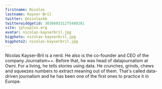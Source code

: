 ```yaml
---
firstname: Nicolas
lastname: Kayser-Bril
twitter: @nicolaskb
twitterwiddgetid: 303860331275489281
site: jplusplus.org
avatar: nicolas-kayserbril.jpg
bigphoto: nicolas-kayserbril.jpg
bigphoto2: nicolas-kayserbril.jpg
---
```


Nicolas Kayser-Bril is a nerd. He also is the co-founder and CEO of the company Journalism++. Before that, he was head of datajournalism at Owni.
For a living, he tells stories using data. He crunches, grinds, chews and squeezes numbers to extract meaning out of them. That's called data-driven journalism and he has been one of the first ones to practice it in Europe.
